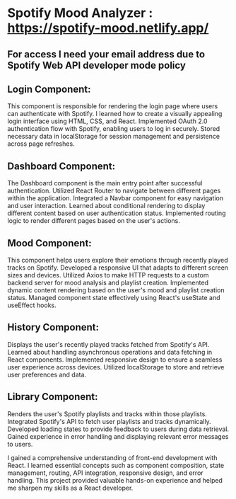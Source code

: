 # Spotify Mood Analyzer :  https://spotify-mood.netlify.app/
## For access I need your email address due to Spotify Web API developer mode policy


## Login Component:
This component is responsible for rendering the login page where users can authenticate with Spotify.
I learned how to create a visually appealing login interface using HTML, CSS, and React.
Implemented OAuth 2.0 authentication flow with Spotify, enabling users to log in securely.
Stored necessary data in localStorage for session management and persistence across page refreshes.
## Dashboard Component:

The Dashboard component is the main entry point after successful authentication.
Utilized React Router to navigate between different pages within the application.
Integrated a Navbar component for easy navigation and user interaction.
Learned about conditional rendering to display different content based on user authentication status.
Implemented routing logic to render different pages based on the user's actions.

## Mood Component:

This component helps users explore their emotions through recently played tracks on Spotify.
Developed a responsive UI that adapts to different screen sizes and devices.
Utilized Axios to make HTTP requests to a custom backend server for mood analysis and playlist creation.
Implemented dynamic content rendering based on the user's mood and playlist creation status.
Managed component state effectively using React's useState and useEffect hooks.
## History Component:

Displays the user's recently played tracks fetched from Spotify's API.
Learned about handling asynchronous operations and data fetching in React components.
Implemented responsive design to ensure a seamless user experience across devices.
Utilized localStorage to store and retrieve user preferences and data.
## Library Component:

Renders the user's Spotify playlists and tracks within those playlists.
Integrated Spotify's API to fetch user playlists and tracks dynamically.
Developed loading states to provide feedback to users during data retrieval.
Gained experience in error handling and displaying relevant error messages to users.

I gained a comprehensive understanding of front-end development with React. I learned essential concepts such as component composition, state management, routing, API integration, responsive design, and error handling. This project provided valuable hands-on experience and helped me sharpen my skills as a React developer.
